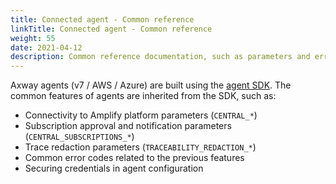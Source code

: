 ```yaml
---
title: Connected agent - Common reference
linkTitle: Connected agent - Common reference
weight: 55
date: 2021-04-12
description: Common reference documentation, such as parameters and error codes, that are shared by Axway agents.
---
```

Axway agents (v7 / AWS / Azure) are built using the [agent SDK](https://github.com/Axway/agent-sdk). The common features of agents are inherited from the SDK, such as:

* Connectivity to Amplify platform parameters (`CENTRAL_*`)
* Subscription approval and notification parameters (`CENTRAL_SUBSCRIPTIONS_*`)
* Trace redaction parameters (`TRACEABILITY_REDACTION_*`)
* Common error codes related to the previous features
* Securing credentials in agent configuration